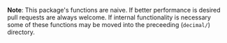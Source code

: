 **Note**: This package's functions are naive. If better performance is desired
pull requests are always welcome. If internal functionality is necessary some
of these functions may be moved into the preceeding (`decimal/`) directory.